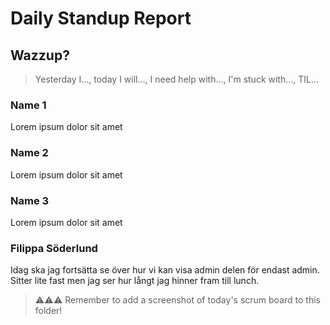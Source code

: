 # Daily Standup Report

## Wazzup?
> Yesterday I…, today I will…, I need help with…, I'm stuck with…, TIL…

### Name 1
Lorem ipsum dolor sit amet

### Name 2
Lorem ipsum dolor sit amet

### Name 3
Lorem ipsum dolor sit amet

### Filippa Söderlund
Idag ska jag fortsätta se över hur vi kan visa admin delen för endast admin. Sitter lite fast men jag ser hur långt jag hinner fram till lunch.


> ⚠️⚠️⚠️ Remember to add a screenshot of today's scrum board to this folder!